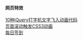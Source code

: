 #### 网页特效
[10种jQuery打字机文字飞入动画代码](https://andywenming.github.io/mydemo/z4/)    
[页面滚动触发CSS3动画](https://andywenming.github.io/mydemo/z2/)<br>
[每日签到](https://andywenming.github.io/mydemo/z5/)

